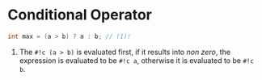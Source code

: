 # Conditional Operator

```c
int max = (a > b) ? a : b; // (1)!
```

1. The `#!c (a > b)` is evaluated first, if it results into _non zero_, the expression is evaluated to be `#!c a`, otherwise it is evaluated to be `#!c b`.